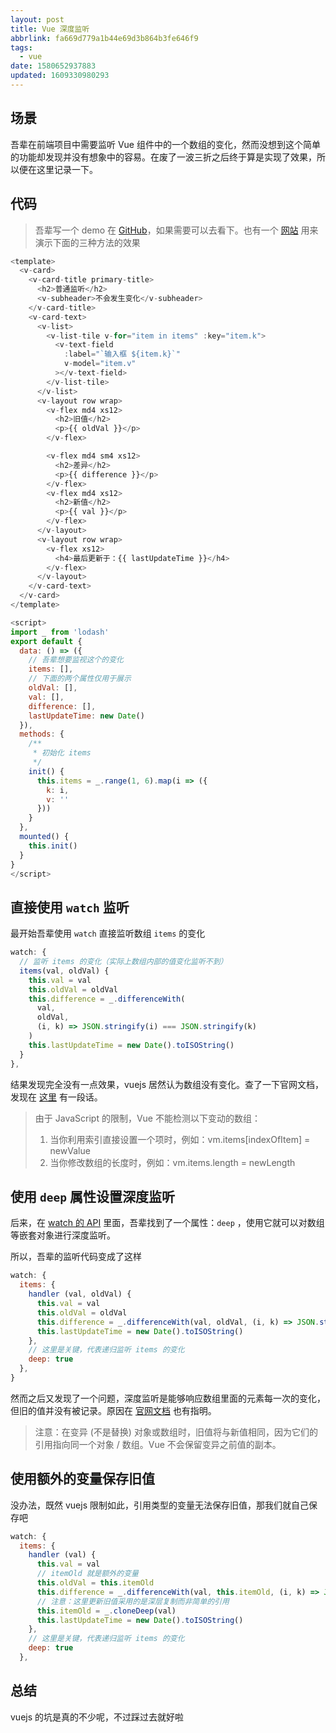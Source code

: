 ```yaml
---
layout: post
title: Vue 深度监听
abbrlink: fa669d779a1b44e69d3b864b3fe646f9
tags:
  - vue
date: 1580652937883
updated: 1609330980293
---
```


## 场景

吾辈在前端项目中需要监听 Vue 组件中的一个数组的变化，然而没想到这个简单的功能却发现并没有想象中的容易。在废了一波三折之后终于算是实现了效果，所以便在这里记录一下。

## 代码

> 吾辈写一个 demo 在 [GitHub](https://github.com/rxliuli/vue-deep-monitoring)，如果需要可以去看下。也有一个 [网站](https://vue-deep-monitoring.rxliuli.com/) 用来演示下面的三种方法的效果

```js
<template>
  <v-card>
    <v-card-title primary-title>
      <h2>普通监听</h2>
      <v-subheader>不会发生变化</v-subheader>
    </v-card-title>
    <v-card-text>
      <v-list>
        <v-list-tile v-for="item in items" :key="item.k">
          <v-text-field
            :label="`输入框 ${item.k}`"
            v-model="item.v"
          ></v-text-field>
        </v-list-tile>
      </v-list>
      <v-layout row wrap>
        <v-flex md4 xs12>
          <h2>旧值</h2>
          <p>{{ oldVal }}</p>
        </v-flex>

        <v-flex md4 sm4 xs12>
          <h2>差异</h2>
          <p>{{ difference }}</p>
        </v-flex>
        <v-flex md4 xs12>
          <h2>新值</h2>
          <p>{{ val }}</p>
        </v-flex>
      </v-layout>
      <v-layout row wrap>
        <v-flex xs12>
          <h4>最后更新于：{{ lastUpdateTime }}</h4>
        </v-flex>
      </v-layout>
    </v-card-text>
  </v-card>
</template>

<script>
import _ from 'lodash'
export default {
  data: () => ({
    // 吾辈想要监视这个的变化
    items: [],
    // 下面的两个属性仅用于展示
    oldVal: [],
    val: [],
    difference: [],
    lastUpdateTime: new Date()
  }),
  methods: {
    /**
     * 初始化 items
     */
    init() {
      this.items = _.range(1, 6).map(i => ({
        k: i,
        v: ''
      }))
    }
  },
  mounted() {
    this.init()
  }
}
</script>
```

## 直接使用 `watch` 监听

最开始吾辈使用 `watch` 直接监听数组 `items` 的变化

```js
watch: {
  // 监听 items 的变化（实际上数组内部的值变化监听不到）
  items(val, oldVal) {
    this.val = val
    this.oldVal = oldVal
    this.difference = _.differenceWith(
      val,
      oldVal,
      (i, k) => JSON.stringify(i) === JSON.stringify(k)
    )
    this.lastUpdateTime = new Date().toISOString()
  }
},
```

结果发现完全没有一点效果，vuejs 居然认为数组没有变化。查了一下官网文档，发现在 [这里](https://cn.vuejs.org/v2/guide/list.html#%E6%B3%A8%E6%84%8F%E4%BA%8B%E9%A1%B9) 有一段话。

> 由于 JavaScript 的限制，Vue 不能检测以下变动的数组：
>
> 1.  当你利用索引直接设置一个项时，例如：vm.items\[indexOfItem] = newValue
> 2.  当你修改数组的长度时，例如：vm.items.length = newLength

## 使用 `deep` 属性设置深度监听

后来，在 [watch 的 API](https://cn.vuejs.org/v2/api/#watch) 里面，吾辈找到了一个属性：`deep` ，使用它就可以对数组等嵌套对象进行深度监听。

所以，吾辈的监听代码变成了这样

```js
watch: {
  items: {
    handler (val, oldVal) {
      this.val = val
      this.oldVal = oldVal
      this.difference = _.differenceWith(val, oldVal, (i, k) => JSON.stringify(i) === JSON.stringify(k))
      this.lastUpdateTime = new Date().toISOString()
    },
    // 这里是关键，代表递归监听 items 的变化
    deep: true
  },
}
```

然而之后又发现了一个问题，深度监听是能够响应数组里面的元素每一次的变化，但旧的值并没有被记录。原因在 [官网文档](https://cn.vuejs.org/v2/api/#vm-watch) 也有指明。

> 注意：在变异 (不是替换) 对象或数组时，旧值将与新值相同，因为它们的引用指向同一个对象 / 数组。Vue 不会保留变异之前值的副本。

## 使用额外的变量保存旧值

没办法，既然 vuejs 限制如此，引用类型的变量无法保存旧值，那我们就自己保存吧

```js
watch: {
  items: {
    handler (val) {
      this.val = val
      // itemOld 就是额外的变量
      this.oldVal = this.itemOld
      this.difference = _.differenceWith(val, this.itemOld, (i, k) => JSON.stringify(i) === JSON.stringify(k))
      // 注意：这里更新旧值采用的是深层复制而非简单的引用
      this.itemOld = _.cloneDeep(val)
      this.lastUpdateTime = new Date().toISOString()
    },
    // 这里是关键，代表递归监听 items 的变化
    deep: true
  },
```

## 总结

vuejs 的坑是真的不少呢，不过踩过去就好啦
